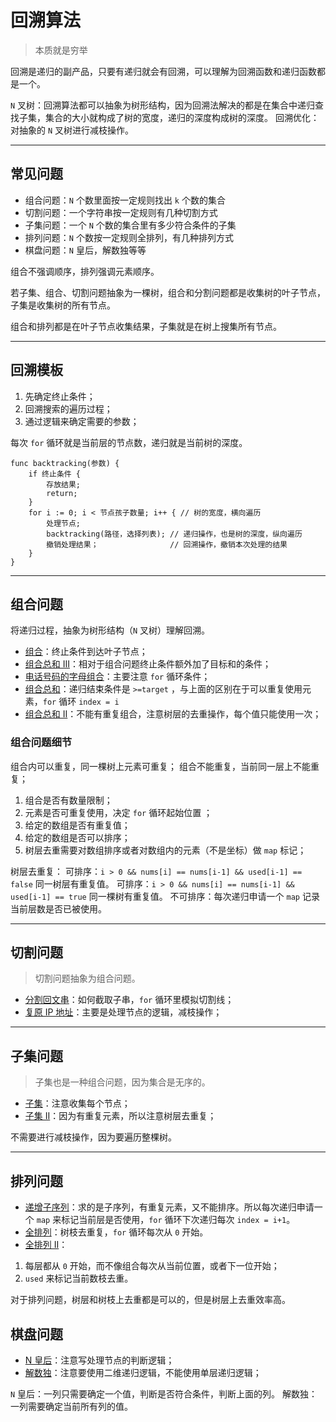 # 回溯算法

> 本质就是穷举

回溯是递归的副产品，只要有递归就会有回溯，可以理解为回溯函数和递归函数都是一个。

`N` 叉树：回溯算法都可以抽象为树形结构，因为回溯法解决的都是在集合中递归查找子集，集合的大小就构成了树的宽度，递归的深度构成树的深度。 回溯优化：对抽象的 `N` 叉树进行减枝操作。

---

## 常见问题

* 组合问题：`N` 个数里面按一定规则找出 `k` 个数的集合
* 切割问题：一个字符串按一定规则有几种切割方式
* 子集问题：一个 `N` 个数的集合里有多少符合条件的子集
* 排列问题：`N` 个数按一定规则全排列，有几种排列方式
* 棋盘问题：`N` 皇后，解数独等等

组合不强调顺序，排列强调元素顺序。

若子集、组合、切割问题抽象为一棵树，组合和分割问题都是收集树的叶子节点，子集是收集树的所有节点。

组合和排列都是在叶子节点收集结果，子集就是在树上搜集所有节点。

---

## 回溯模板

1. 先确定终止条件；
2. 回溯搜索的遍历过程；
3. 通过逻辑来确定需要的参数；

每次 `for` 循环就是当前层的节点数，递归就是当前树的深度。

```text
func backtracking(参数) {
    if 终止条件 {
        存放结果;
        return;
    }
    for i := 0; i < 节点孩子数量; i++ { // 树的宽度，横向遍历
        处理节点;
        backtracking(路径，选择列表); // 递归操作，也是树的深度，纵向遍历
        撤销处理结果；                // 回溯操作，撤销本次处理的结果
    }
}
```

---

## 组合问题

将递归过程，抽象为树形结构（`N` 叉树）理解回溯。

* [组合](../editor/cn/77组合.go)：终止条件到达叶子节点；
* [组合总和 III](../editor/cn/216组合总和%20III.go)：相对于组合问题终止条件额外加了目标和的条件；
* [电话号码的字母组合](../editor/cn/17电话号码的字母组合.go)：主要注意 `for` 循环条件；
* [组合总和](../editor/cn/39组合总和.go)：递归结束条件是 `>=target` ，与上面的区别在于可以重复使用元素，`for` 循环 `index = i`
* [组合总和 II](../editor/cn/40组合总和%20II.go)：不能有重复组合，注意树层的去重操作，每个值只能使用一次；

### 组合问题细节

组合内可以重复，同一棵树上元素可重复； 组合不能重复，当前同一层上不能重复；

1. 组合是否有数量限制；
2. 元素是否可重复使用，决定 `for` 循环起始位置 ；
3. 给定的数组是否有重复值；
4. 给定的数组是否可以排序；
5. 树层去重需要对数组排序或者对数组内的元素（不是坐标）做 `map` 标记；

树层去重复： 可排序：`i > 0 && nums[i] == nums[i-1] && used[i-1] == false` 同一树层有重复值。
可排序：`i > 0 && nums[i] == nums[i-1] && used[i-1] == true` 同一棵树有重复值。 不可排序：每次递归申请一个 `map` 记录当前层数是否已被使用。

---

## 切割问题

> 切割问题抽象为组合问题。

* [分割回文串](../editor/cn/131分割回文串.go)：如何截取子串，`for` 循环里模拟切割线；
* [复原 IP 地址](../editor/cn/93复原%20IP%20地址.go)：主要是处理节点的逻辑，减枝操作；

---

## 子集问题

> 子集也是一种组合问题，因为集合是无序的。

* [子集](../editor/cn/78子集.go)：注意收集每个节点；
* [子集 II](../editor/cn/90子集%20II.go)：因为有重复元素，所以注意树层去重复；

不需要进行减枝操作，因为要遍历整棵树。

---

## 排列问题

* [递增子序列](../editor/cn/491递增子序列.go)：求的是子序列，有重复元素，又不能排序。所以每次递归申请一个 `map` 来标记当前层是否使用，`for` 循环下次递归每次 `index = i+1`。
* [全排列](../editor/cn/46全排列.go)：树枝去重复，`for` 循环每次从 `0` 开始。
* [全排列 II](../editor/cn/47全排列%20II.go)：


1. 每层都从 `0` 开始，而不像组合每次从当前位置，或者下一位开始；
2. `used` 来标记当前数枝去重。

对于排列问题，树层和树枝上去重都是可以的，但是树层上去重效率高。

## 棋盘问题

* [N 皇后](../editor/cn/51N%20皇后.go)：注意写处理节点的判断逻辑；
* [解数独](../editor/cn/37解数独.go)：注意要使用二维递归逻辑，不能使用单层递归逻辑；

`N` 皇后：一列只需要确定一个值，判断是否符合条件，判断上面的列。 解数独：一列需要确定当前所有列的值。